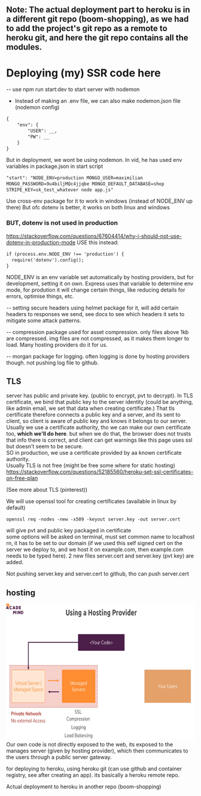 ## Note: The actual deployment part to heroku is in a different git repo (boom-shopping), as we had to add the project's git repo as a remote to heroku git, and here the git repo contains all the modules.

# Deploying (my) SSR code here

-- use npm run start:dev to start server with nodemon

-   Instead of making an .env file, we can also make nodemon.json file (nodemon config)

```
{
    "env": {
        "USER": __,
        "PW": __
    }
}
```

But in deployment, we wont be using nodemon.
In vid, he has used env variables in package.json in start script

```
"start": "NODE_ENV=production MONGO_USER=maximilian MONGO_PASSWORD=9u4biljMQc4jjqbe MONGO_DEFAULT_DATABASE=shop STRIPE_KEY=sk_test_whatever node app.js"
```

Use cross-env package for it to work in windows (instead of NODE_ENV up there)
But ofc dotenv is better, it works on both linux and windows

### BUT, dotenv is not used in production

https://stackoverflow.com/questions/67604414/why-i-should-not-use-dotenv-in-production-mode
USE this instead:

```
if (process.env.NODE_ENV !== 'production') {
  require('dotenv').config();
}
```

NODE_ENV is an env variable set automatically by hosting providers, but for development, setting it on own. Express uses that variable to determine env mode, for prodution it will change certain things, like reducing details for errors, optimise things, etc.

-- setting secure headers
using helmet package for it, will add certain headers to responses we send, see docs to see which headers it sets to mitigate some attack patterns.

-- compression package used for asset compression. only files above 1kb are compressed. img files are not compressed, as it makes them longer to load. Many hosting providers do it for us.

-- morgan package for logging. often logging is done by hosting providers though. not pushing log file to github.

## TLS

server has public and private key. (public to encrypt, pvt to decrypt). In TLS certificate, we bind that public key to the server identity (could be anything, like admin email, we set that data when creating certificate.) That tls certificate therefore connects a public key and a server, and its sent to client, so client is aware of public key and knows it belongs to our server. <br>
Usually we use a certificate authority, tho we can make our own certificate too, <b>which we'll do here</b>. but when we do that, the browser does not trusts that info there is correct, and client can get warnings like this page uses ssl but doesn't seem to be secure. <br>
SO in production, we use a certificate provided by aa known certificate authority. <br>
Usually TLS is not free (might be free some where for static hosting)
https://stackoverflow.com/questions/52185560/heroku-set-ssl-certificates-on-free-plan

(See more about TLS (pinterest))

We will use openssl tool for creating certificates (available in linux by default)
```
openssl req -nodes -new -x509 -keyout server.key -out server.cert
```
will give pvt and public key packaged in certificate <br>
some options will be asked on terminal, must set common name to localhost rn, it has to be set to our domain (if we used this self signed cert on the server we deploy to, and we host it on example.com, then example.com needs to be typed here). 2 new files server.cert and server.key (pvt key) are added.

Not pushing server.key and server.cert to github, tho can push server.cert

## hosting
<img src="README_files/hosting.png">
Our own code is not directly exposed to the web, its exposed to the manages server (given by hosting provider), which then communicates to the users through a public server gateway.

for deploying to heroku, using heroku git (can use github and container registry, see after creating an app). its basically a heroku remote repo.


Actual deployment to heroku in another repo (boom-shopping)
